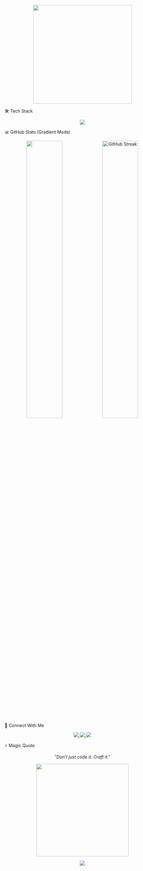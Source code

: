 <!-- HEADER WITH TYPING EFFECT -->
<p align="center">
  <img src="https://media.giphy.com/media/qgQUggAC3Pfv687qPC/giphy.gif" width="320" />
</p>

🛠️ Tech Stack
<p align="center"> <img src="https://skillicons.dev/icons?i=react,kotline,nextjs,tailwind,typescript,nodejs,golang,supabase,firebase,python,vercel,github" /> </p>

📊 GitHub Stats (Gradient Mode)
<p align="center"> <img width="48%" src="https://github-readme-stats.vercel.app/api?username=Kael-coder0328&show_icons=true&theme=react&hide_border=true&border_radius=10" /> <img width = "48%" src="https://github-readme-streak-stats.herokuapp.com?user=Kael-coder0328" alt="GitHub Streak" />

🔗 Connect With Me
<p align="center"> <a href="mailto:kaelvictoria0328@gmail.com"> <img src="https://img.shields.io/badge/Gmail-D14836?style=for-the-badge&logo=gmail&logoColor=white" /> </a> <a href="https://github.com/Kael-coder0328"> <img src="https://img.shields.io/badge/GitHub-000?style=for-the-badge&logo=github&logoColor=white" /> </a> <a href="https://about-me-gold-three.vercel.app"> <img src="https://img.shields.io/badge/Portfolio-111827?style=for-the-badge&logo=vercel&logoColor=white" /> </a> </p>
⚡ Magic Quote
<p align="center"><i>"Don’t just code it. Craft it."</i></p> <p align="center"> <img src="https://media.giphy.com/media/L1R1tvI9svkIWwpVYr/giphy.gif" width="300" /> </p> <p align="center"> <img src="https://capsule-render.vercel.app/api?type=waving&color=FF61D6,8E2DE2&height=100&section=footer"/> </p>
